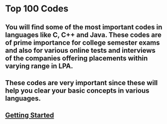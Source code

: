 # Top 100 Codes

## You will find some of the most important codes in languages like C, C++ and Java. These codes are of prime importance for college semester exams and also for various online tests and interviews of the companies offering placements within varying range in LPA.

## These codes are very important since these will help you clear your basic concepts in various languages.

## [Getting Started]()
